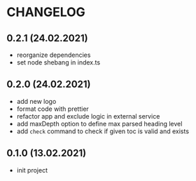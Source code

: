 # CHANGELOG

## 0.2.1 (24.02.2021)

- reorganize dependencies
- set node shebang in index.ts

## 0.2.0 (24.02.2021)

- add new logo
- format code with prettier
- refactor app and exclude logic in external service
- add maxDepth option to define max parsed heading level
- add `check` command to check if given toc is valid and exists

## 0.1.0 (13.02.2021)

- init project
